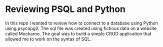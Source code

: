 # Reviewing PSQL and Python
In this repo I wanted to review how to connect to a database using Python using psycopg2. The sql file was created using fictious data on a website called Mockaroo. The goal was to build a simple CRUD application that allowed me to work on the syntax of SQL.


